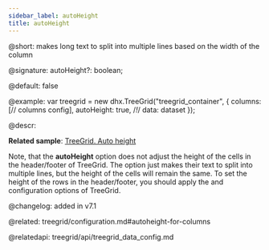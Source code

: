 ```yaml
---
sidebar_label: autoHeight
title: autoHeight
---  
```


@short: makes long text to split into multiple lines based on the width of the column

@signature: autoHeight?: boolean;

@default: false


@example:
var treegrid = new dhx.TreeGrid("treegrid_container", {
	columns: [// columns config],
	autoHeight: true,  /*!*/
	data: dataset
});



@descr: 

**Related sample**: [TreeGrid. Auto height](https://snippet.dhtmlx.com/4158ftak)

Note, that the **autoHeight** option does not adjust the height of the cells in the header/footer of TreeGrid. The option just makes their text to split into multiple lines, but the height of the cells will remain the same. To set the height of the rows in the header/footer, you should apply the [](treegrid/api/treegrid_headerrowheight_config.md) and [](treegrid/api/treegrid_footerrowheight_config.md) configuration options of TreeGrid.

@changelog: added in v7.1

@related: treegrid/configuration.md#autoheight-for-columns

@relatedapi: treegrid/api/treegrid_data_config.md
